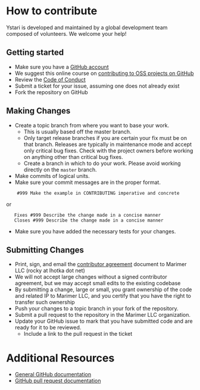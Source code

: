 # How to contribute

Ystari is developed and maintained by a global development team composed of volunteers. We welcome your help!

## Getting started

* Make sure you have a [GitHub account](https://github.com/signup/free)
* We suggest this online course on [contributing to OSS projects on GitHub](https://egghead.io/series/how-to-contribute-to-an-open-source-project-on-github)
* Review the [Code of Conduct](https://github.com/MarimerLLC/Ystari/blob/master/code_of_conduct.md)
* Submit a ticket for your issue, assuming one does not already exist
* Fork the repository on GitHub

## Making Changes

* Create a topic branch from where you want to base your work.
  * This is usually based off the master branch.
  * Only target release branches if you are certain your fix must be on that
    branch. Releases are typically in maintenance mode and accept only
    critical bug fixes. Check with the project owners before working on
    anything other than critical bug fixes.
  * Create a branch in which to do your work.  Please avoid working directly on the
    `master` branch.
* Make commits of logical units.
* Make sure your commit messages are in the proper format.

````
    #999 Make the example in CONTRIBUTING imperative and concrete
````

or

````
   Fixes #999 Describe the change made in a concise manner
   Closes #999 Describe the change made in a concise manner
````

* Make sure you have added the necessary tests for your changes.

## Submitting Changes

* Print, sign, and email the [contributor agreement](https://github.com/MarimerLLC/Ystari/blob/master/Support/Contributions/CSLA%20Contributor%20Agreement.pdf?raw=true) document to Marimer LLC (rocky at lhotka dot net)
 * We will not accept large changes without a signed contributor agreement, but we may accept small edits to the existing codebase
 * By submitting a change, large or small, you grant ownership of the code and related IP to Marimer LLC, and you certify that you have the right to transfer such ownership
* Push your changes to a topic branch in your fork of the repository.
* Submit a pull request to the repository in the Marimer LLC organization.
* Update your GitHub issue to mark that you have submitted code and are ready for it to be reviewed.
  * Include a link to the pull request in the ticket

# Additional Resources

* [General GitHub documentation](http://help.github.com/)
* [GitHub pull request documentation](http://help.github.com/send-pull-requests/)